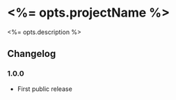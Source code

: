 <%= opts.projectName %>
===========

<%= opts.description %>

## Changelog

### 1.0.0

* First public release